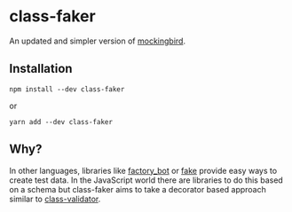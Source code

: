# class-faker

An updated and simpler version of [mockingbird](https://github.com/omermorad/mockingbird).

## Installation

`npm install --dev class-faker`

or

`yarn add --dev class-faker`

## Why?

In other languages, libraries like [factory_bot](https://github.com/thoughtbot/factory_bot) or
[fake](https://github.com/cksac/fake-rs) provide easy ways to create test data. In the JavaScript world 
there are libraries to do this based on a schema but class-faker aims to take a decorator based approach 
similar to [class-validator](https://github.com/typestack/class-validator).
